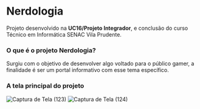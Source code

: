 # Nerdologia

Projeto desenvolvido na **UC16/Projeto Integrador**, e conclusão do curso Técnico em Informática SENAC Vila Prudente.

### O que é o projeto Nerdologia?
Surgiu com o objetivo de desenvolver algo voltado para o público gamer, a finalidade é ser um portal informativo com esse tema específico. 

### A tela principal do projeto
![Captura de Tela (123)](https://user-images.githubusercontent.com/52213139/89622691-cb2b4e00-d869-11ea-8bbb-0b12fe342b76.png)
![Captura de Tela (124)](https://user-images.githubusercontent.com/52213139/89622705-cff00200-d869-11ea-9d74-70cf66dacd6a.png)


